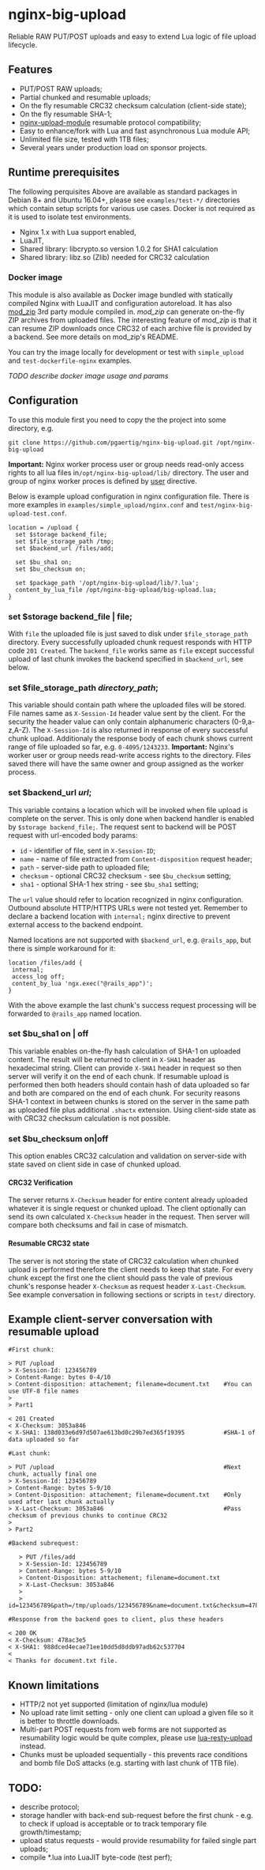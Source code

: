# nginx-big-upload

Reliable RAW PUT/POST uploads and easy to extend Lua logic of file upload lifecycle.

## Features

- PUT/POST RAW uploads;
- Partial chunked and resumable uploads;
- On the fly resumable CRC32 checksum calculation (client-side state);
- On the fly resumable SHA-1;
- [nginx-upload-module](https://github.com/vkholodkov/nginx-upload-module/tree/2.2) resumable protocol compatibility;
- Easy to enhance/fork with Lua and fast asynchronous Lua module API;
- Unlimited file size, tested with 1TB files;
- Several years under production load on sponsor projects. 

## Runtime prerequisites

The following perquisites Above are available as standard packages in Debian 8+ and Ubuntu 16.04+, please see `examples/test-*/` directories which
contain setup scripts for various use cases. Docker is not required as it is used to isolate test environments.
 
 - Nginx 1.x with Lua support enabled,
 - LuaJIT,
 - Shared library: libcrypto.so version 1.0.2 for SHA1 calculation
 - Shared library: libz.so (Zlib) needed for CRC32 calculation

### Docker image

This module is also available as Docker image bundled with statically compiled Nginx with LuaJIT and configuration autoreload.
It has also [mod_zip](https://github.com/evanmiller/mod_zip) 3rd party module compiled in. *mod_zip* can generate on-the-fly ZIP archives from uploaded files. The interesting feature of *mod_zip* is that
it can resume ZIP downloads once CRC32 of each archive file is provided by a backend. See more details on mod_zip's README.

You can try the image locally for development or test with `simple_upload` and `test-dockerfile-nginx` examples.
 
*TODO describe docker image usage and params*

## Configuration

To use this module first you need to copy the the project into some directory, e.g.
    
    git clone https://github.com/pgaertig/nginx-big-upload.git /opt/nginx-big-upload
    
**Important:** Nginx worker process user or group needs read-only access rights to all lua files in`/opt/nginx-big-upload/lib/` directory. The user and group of nginx worker proces is defined by [user](http://nginx.org/en/docs/ngx_core_module.html#user) directive.
    
Below is example upload configuration in nginx configuration file. There is more examples in `examples/simple_upload/nginx.conf` and `test/nginx-big-upload-test.conf`. 

    location = /upload {
      set $storage backend_file;
      set $file_storage_path /tmp;
      set $backend_url /files/add;

      set $bu_sha1 on;
      set $bu_checksum on;

      set $package_path '/opt/nginx-big-upload/lib/?.lua';
      content_by_lua_file /opt/nginx-big-upload/big-upload.lua;
    }

### set $storage backend_file | file;

With `file` the uploaded file is just saved to disk under `$file_storage_path` directory. Every successfully uploaded chunk request responds with HTTP code `201 Created`.
The `backend_file` works same as `file` except successful upload of last chunk invokes the backend specified in `$backend_url`, see below.

### set $file_storage_path *directory_path*;
This variable should contain path where the uploaded files will be stored. File names same as `X-Session-Id` header value sent by the client. For the security the header value can only contain
alphanumeric characters (0-9,a-z,A-Z). The `X-Session-Id` is also returned in response of every successful chunk upload. Additionaly the response body of each chunk shows current range of file uploaded so far, e.g. `0-4095/1243233`.
**Important:** Nginx's worker user or group needs read-write access rights to the directory. Files saved there will have the same owner and group assigned as the worker process.

### set $backend_url *url*;
This variable contains a location which will be invoked when file upload is complete on the server. This is only done when backend handler is enabled by `$storage backend_file;`.
The request sent to backend will be POST request with url-encoded body params:

* `id` - identifier of file, sent in `X-Session-ID`;
* `name` - name of file extracted from `Content-disposition` request header;
* `path` - server-side path to uploaded file;
* `checksum` - optional CRC32 checksum - see `$bu_checksum` setting;
* `sha1` - optional SHA-1 hex string - see `$bu_sha1` setting;

The `url` value should refer to location recognized in nginx configuration. Outbound absolute HTTP/HTTPS URLs were not tested yet. Remember to declare a backend location with `internal;` nginx directive to prevent external access to the backend endpoint.
 
 Named locations are not supported with `$backend_url`, e.g. `@rails_app`, but there is simple workaround for it:

    location /files/add {
     internal;
     access_log off;
     content_by_lua 'ngx.exec("@rails_app")';
    }

With the above example the last chunk's success request processing will be forwarded to `@rails_app` named location.


### set $bu_sha1 on | off
This variable enables on-the-fly hash calculation of SHA-1 on uploaded content. The result will be returned to client in `X-SHA1` header as hexadecimal string.
Client can provide `X-SHA1` header in request so then server will verify it on the end of each chunk.
If resumable upload is performed then both headers should contain hash of data uploaded so far and both are compared on the end of each chunk.
For security reasons SHA-1 context in between chunks is stored on the server in the same path as uploaded file plus additional `.shactx` extension.
Using client-side state as with CRC32 checksum calculation is not possible.

### set $bu_checksum on|off
This option enables CRC32 calculation and validation on server-side with state saved on client side in case of chunked upload.

#### CRC32 Verification

The server returns `X-Checksum` header for entire content already uploaded whatever it is single request or chunked upload. The client optionally can send its own calculated `X-Checksum` header in the request. Then server will compare both checksums and fail in case of mismatch.

#### Resumable CRC32 state

The server is not storing the state of CRC32 calculation when chunked upload is performed
therefore the client needs to keep that state. For every chunk except the first one
the client should pass the vale of previous chunk's response header `X-Checksum` as request header `X-Last-Checksum`. See example conversation in following sections or scripts in `test/` directory.

## Example client-server conversation with resumable upload

    #First chunk:

    > PUT /upload
    > X-Session-Id: 123456789
    > Content-Range: bytes 0-4/10
    > Content-disposition: attachement; filename=document.txt    #You can use UTF-8 file names
    >
    > Part1

    < 201 Created
    < X-Checksum: 3053a846
    < X-SHA1: 138d033e6d97d507ae613bd0c29b7ed365f19395           #SHA-1 of data uploaded so far

    #Last chunk:

    > PUT /upload                                                #Next chunk, actually final one
    > X-Session-Id: 123456789
    > Content-Range: bytes 5-9/10
    > Content-Disposition: attachement; filename=document.txt    #Only used after last chunk actually
    > X-Last-Checksum: 3053a846                                  #Pass checksum of previous chunks to continue CRC32
    >
    > Part2

    #Backend subrequest:

       > PUT /files/add
       > X-Session-Id: 123456789
       > Content-Range: bytes 5-9/10
       > Content-Disposition: attachement; filename=document.txt
       > X-Last-Checksum: 3053a846
       >
       > id=123456789&path=/tmp/uploads/123456789&name=document.txt&checksum=478ac3e5&sha1=988dced4ecae71ee10dd5d8ddb97adb62c537704

    #Response from the backend goes to client, plus these headers

    < 200 OK
    < X-Checksum: 478ac3e5
    < X-SHA1: 988dced4ecae71ee10dd5d8ddb97adb62c537704
    <
    < Thanks for document.txt file.

## Known limitations

- HTTP/2 not yet supported (limitation of nginx/lua module)
- No upload rate limit setting - only one client can upload a given file so it is better to throttle downloads.
- Multi-part POST requests from web forms are not supported as resumability logic would be quite complex, please use [lua-resty-upload](https://github.com/agentzh/lua-resty-upload) instead.
- Chunks must be uploaded sequentially - this prevents race conditions and bomb file DoS attacks (e.g. starting with last chunk of 1TB file). 


## TODO:
* describe protocol;
* storage handler with back-end sub-request before the first chunk - e.g. to check if upload is acceptable or to track temporary file growth/timestamp;
* upload status requests - would provide resumability for failed single part uploads;
* compile *.lua into LuaJIT byte-code (test perf);




